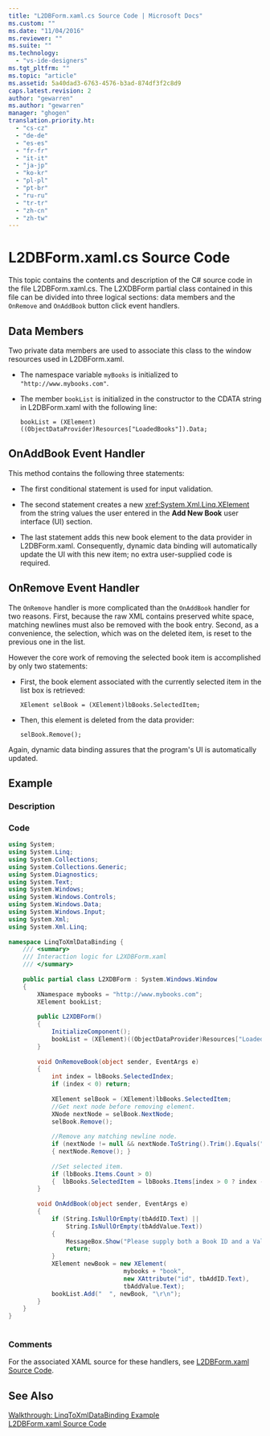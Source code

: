 ```yaml
---
title: "L2DBForm.xaml.cs Source Code | Microsoft Docs"
ms.custom: ""
ms.date: "11/04/2016"
ms.reviewer: ""
ms.suite: ""
ms.technology: 
  - "vs-ide-designers"
ms.tgt_pltfrm: ""
ms.topic: "article"
ms.assetid: 5a40dad3-6763-4576-b3ad-874df3f2c8d9
caps.latest.revision: 2
author: "gewarren"
ms.author: "gewarren"
manager: "ghogen"
translation.priority.ht: 
  - "cs-cz"
  - "de-de"
  - "es-es"
  - "fr-fr"
  - "it-it"
  - "ja-jp"
  - "ko-kr"
  - "pl-pl"
  - "pt-br"
  - "ru-ru"
  - "tr-tr"
  - "zh-cn"
  - "zh-tw"
---
```

# L2DBForm.xaml.cs Source Code
This topic contains the contents and description of the C# source code in the file L2DBForm.xaml.cs. The L2XDBForm partial class contained in this file can be divided into three logical sections: data members and the `OnRemove` and `OnAddBook` button click event handlers.  
  
## Data Members  
 Two private data members are used to associate this class to the window resources used in L2DBForm.xaml.  
  
-   The namespace variable `myBooks` is initialized to `"http://www.mybooks.com"`.  
  
-   The member `bookList` is initialized in the constructor to the CDATA string in L2DBForm.xaml with the following line:  
  
    ```  
    bookList = (XElement)((ObjectDataProvider)Resources["LoadedBooks"]).Data;  
    ```  
  
## OnAddBook Event Handler  
 This method contains the following three statements:  
  
-   The first conditional statement is used for input validation.  
  
-   The second statement creates a new <xref:System.Xml.Linq.XElement> from the string values the user entered in the **Add New Book** user interface (UI) section.  
  
-   The last statement adds this new book element to the data provider in L2DBForm.xaml. Consequently, dynamic data binding will automatically update the UI with this new item; no extra user-supplied code is required.  
  
## OnRemove Event Handler  
 The `OnRemove` handler is more complicated than the `OnAddBook` handler for two reasons. First, because the raw XML contains preserved white space, matching newlines must also be removed with the book entry. Second, as a convenience, the selection, which was on the deleted item, is reset to the previous one in the list.  
  
 However the core work of removing the selected book item is accomplished by only two statements:  
  
-   First, the book element associated with the currently selected item in the list box is retrieved:  
  
    ```  
    XElement selBook = (XElement)lbBooks.SelectedItem;   
    ```  
  
-   Then, this element is deleted from the data provider:  
  
    ```  
    selBook.Remove();  
    ```  
  
 Again, dynamic data binding assures that the program's UI is automatically updated.  
  
## Example  
  
### Description  
  
### Code  
  
```csharp  
using System;  
using System.Linq;  
using System.Collections;  
using System.Collections.Generic;  
using System.Diagnostics;  
using System.Text;  
using System.Windows;  
using System.Windows.Controls;  
using System.Windows.Data;  
using System.Windows.Input;  
using System.Xml;  
using System.Xml.Linq;  
  
namespace LinqToXmlDataBinding {  
    /// <summary>  
    /// Interaction logic for L2XDBForm.xaml  
    /// </summary>  
  
    public partial class L2XDBForm : System.Windows.Window   
    {  
        XNamespace mybooks = "http://www.mybooks.com";  
        XElement bookList;  
  
        public L2XDBForm()   
        {  
            InitializeComponent();  
            bookList = (XElement)((ObjectDataProvider)Resources["LoadedBooks"]).Data;  
        }  
  
        void OnRemoveBook(object sender, EventArgs e)   
        {  
            int index = lbBooks.SelectedIndex;  
            if (index < 0) return;  
  
            XElement selBook = (XElement)lbBooks.SelectedItem;  
            //Get next node before removing element.  
            XNode nextNode = selBook.NextNode;  
            selBook.Remove();  
  
            //Remove any matching newline node.  
            if (nextNode != null && nextNode.ToString().Trim().Equals(""))  
            { nextNode.Remove(); }  
  
            //Set selected item.   
            if (lbBooks.Items.Count > 0)  
            {  lbBooks.SelectedItem = lbBooks.Items[index > 0 ? index - 1 : 0]; }  
        }  
  
        void OnAddBook(object sender, EventArgs e)   
        {  
            if (String.IsNullOrEmpty(tbAddID.Text) ||  
                String.IsNullOrEmpty(tbAddValue.Text))  
            {  
                MessageBox.Show("Please supply both a Book ID and a Value!", "Entry Error!");  
                return;   
            }  
            XElement newBook = new XElement(  
                                mybooks + "book",  
                                new XAttribute("id", tbAddID.Text),  
                                tbAddValue.Text);  
            bookList.Add("  ", newBook, "\r\n");  
        }  
    }  
}  
  
```  
  
### Comments  
 For the associated XAML source for these handlers, see [L2DBForm.xaml Source Code](../designers/l2dbform-xaml-source-code.md).  
  
## See Also  
 [Walkthrough: LinqToXmlDataBinding Example](../designers/walkthrough-linqtoxmldatabinding-example.md)   
 [L2DBForm.xaml Source Code](../designers/l2dbform-xaml-source-code.md)